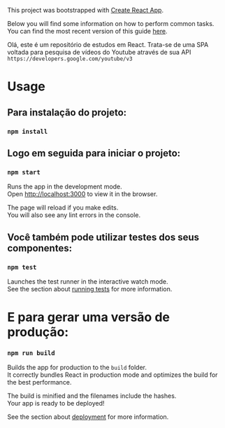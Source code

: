 This project was bootstrapped with [Create React App](https://github.com/facebookincubator/create-react-app).

Below you will find some information on how to perform common tasks.<br>
You can find the most recent version of this guide [here](https://github.com/facebookincubator/create-react-app/blob/master/packages/react-scripts/template/README.md).

Olá, este é um repositório de estudos em React. Trata-se de uma SPA voltada para pesquisa de vídeos do Youtube através de sua API `https://developers.google.com/youtube/v3`

# Usage

## Para instalação do projeto:

### `npm install`

## Logo em seguida para iniciar o projeto:

### `npm start`

Runs the app in the development mode.<br>
Open [http://localhost:3000](http://localhost:3000) to view it in the browser.

The page will reload if you make edits.<br>
You will also see any lint errors in the console.

## Você também pode utilizar testes dos seus componentes:

### `npm test`

Launches the test runner in the interactive watch mode.<br>
See the section about [running tests](#running-tests) for more information.

# E para gerar uma versão de produção:

### `npm run build`

Builds the app for production to the `build` folder.<br>
It correctly bundles React in production mode and optimizes the build for the best performance.

The build is minified and the filenames include the hashes.<br>
Your app is ready to be deployed!

See the section about [deployment](#deployment) for more information.